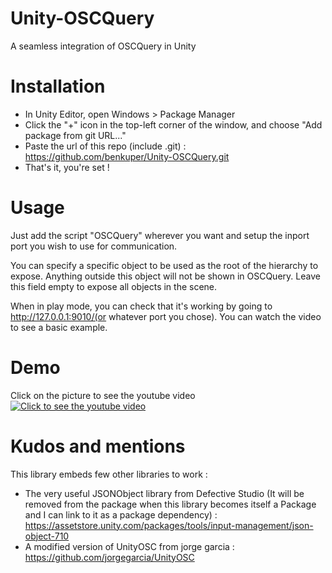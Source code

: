 # Unity-OSCQuery
A seamless integration of OSCQuery in Unity 

# Installation

- In Unity Editor, open Windows > Package Manager
- Click the "+" icon in the top-left corner of the window, and choose "Add package from git URL..."
- Paste the url of this repo (include .git) : https://github.com/benkuper/Unity-OSCQuery.git
- That's it, you're set !


# Usage

Just add the script "OSCQuery" wherever you want and setup the inport port you wish to use for communication.

You can specify a specific object to be used as the root of the hierarchy to expose. Anything outside this object will not be shown in OSCQuery. Leave this field empty to expose all objects in the scene.

When in play mode, you can check that it's working by going to http://127.0.0.1:9010/(or whatever port you chose). 
You can watch the video to see a basic example.

# Demo
Click on the picture to see the youtube video
[![Click to see the youtube video](http://i3.ytimg.com/vi/pLfj06am8gU/maxresdefault.jpg)](https://www.youtube.com/watch?v=pLfj06am8gU)

# Kudos and mentions

This library embeds few other libraries to work :
- The very useful JSONObject library from Defective Studio (It will be removed from the package when this library becomes itself a Package and I can link to it as a package dependency) : https://assetstore.unity.com/packages/tools/input-management/json-object-710
- A modified version of UnityOSC from jorge garcia : https://github.com/jorgegarcia/UnityOSC
